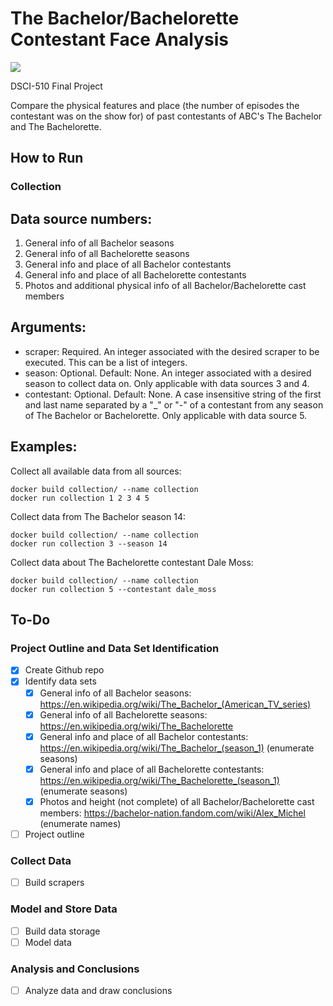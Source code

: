 # The Bachelor/Bachelorette Contestant Face Analysis

![](https://gph.is/2W1R2EC)

DSCI-510 Final Project

Compare the physical features and place (the number of episodes the contestant was on the show for) of past contestants of ABC's The Bachelor and The Bachelorette.

## How to Run

### Collection

## Data source numbers:

1. General info of all Bachelor seasons
2. General info of all Bachelorette seasons
3. General info and place of all Bachelor contestants
4. General info and place of all Bachelorette contestants
5. Photos and additional physical info of all Bachelor/Bachelorette cast members

## Arguments:

* scraper: Required. An integer associated with the desired scraper to be executed. This can be a list of integers.
* season: Optional. Default: None. An integer associated with a desired season to collect data on. Only applicable with data sources 3 and 4.
* contestant: Optional. Default: None. A case insensitive string of the first and last name separated by a "_" or "-" of a contestant from any season of The Bachelor or Bachelorette. Only applicable with data source 5.

## Examples:

Collect all available data from all sources:
```
docker build collection/ --name collection
docker run collection 1 2 3 4 5
```

Collect data from The Bachelor season 14:
```
docker build collection/ --name collection
docker run collection 3 --season 14
```

Collect data about The Bachelorette contestant Dale Moss:
```
docker build collection/ --name collection
docker run collection 5 --contestant dale_moss
```

## To-Do

### Project Outline and Data Set Identification

- [x] Create Github repo
- [x] Identify data sets
  - [x] General info of all Bachelor seasons: https://en.wikipedia.org/wiki/The_Bachelor_(American_TV_series)
  - [x] General info of all Bachelorette seasons: https://en.wikipedia.org/wiki/The_Bachelorette
  - [x] General info and place of all Bachelor contestants: https://en.wikipedia.org/wiki/The_Bachelor_(season_1) (enumerate seasons)
  - [x] General info and place of all Bachelorette contestants: https://en.wikipedia.org/wiki/The_Bachelorette_(season_1) (enumerate seasons)
  - [x] Photos and height (not complete) of all Bachelor/Bachelorette cast members: https://bachelor-nation.fandom.com/wiki/Alex_Michel (enumerate names)
- [ ] Project outline

### Collect Data

- [ ] Build scrapers

### Model and Store Data

- [ ] Build data storage
- [ ] Model data

### Analysis and Conclusions

- [ ] Analyze data and draw conclusions
